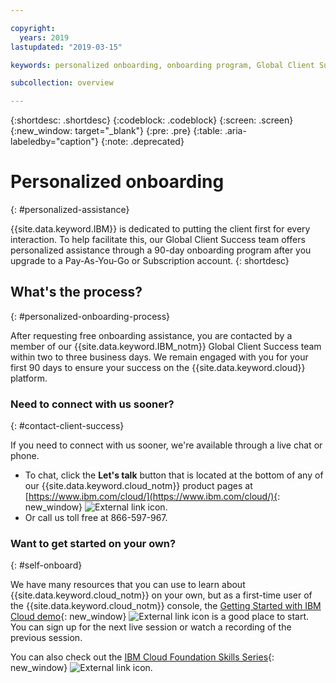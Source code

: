 ```yaml
---

copyright:
  years: 2019
lastupdated: "2019-03-15"

keywords: personalized onboarding, onboarding program, Global Client Success

subcollection: overview

---
```


{:shortdesc: .shortdesc}
{:codeblock: .codeblock}
{:screen: .screen}
{:new_window: target="_blank"}
{:pre: .pre}
{:table: .aria-labeledby="caption"}
{:note: .deprecated}


# Personalized onboarding
{: #personalized-assistance}

{{site.data.keyword.IBM}} is dedicated to putting the client first for every interaction. To help facilitate this, our Global Client Success team offers personalized assistance through a 90-day onboarding program after you upgrade to a Pay-As-You-Go or Subscription account.
{: shortdesc}

## What's the process?
{: #personalized-onboarding-process}

After requesting free onboarding assistance, you are contacted by a member of our {{site.data.keyword.IBM_notm}} Global Client Success team within two to three business days. We remain engaged with you for your first 90 days to ensure your success on the {{site.data.keyword.cloud}} platform. 

### Need to connect with us sooner?
{: #contact-client-success}

If you need to connect with us sooner, we're available through a live chat or phone. 

* To chat, click the **Let's talk** button that is located at the bottom of any of our {{site.data.keyword.cloud_notm}} product pages at [https://www.ibm.com/cloud/](https://www.ibm.com/cloud/){: new_window} ![External link icon](../icons/launch-glyph.svg "External link icon").
* Or call us toll free at 866-597-967.

### Want to get started on your own?
{: #self-onboard}

We have many resources that you can use to learn about {{site.data.keyword.cloud_notm}} on your own, but as a first-time user of the {{site.data.keyword.cloud_notm}} console, the [Getting Started with IBM Cloud demo](https://register.gotowebinar.com/rt/59027010652048207380){: new_window} ![External link icon](../icons/launch-glyph.svg "External link icon") is a good place to start. You can sign up for the next live session or watch a recording of the previous session. 

You can also check out the [IBM Cloud Foundation Skills Series](https://www.youtube.com/playlist?list=PLmesOgYt3nKCfsXqx-A5k1bP7t146U4rz){: new_window} ![External link icon](../icons/launch-glyph.svg "External link icon").
